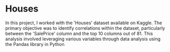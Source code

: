 # Houses
In this project, I worked with the 'Houses' dataset available on Kaggle. The primary objective was to identify correlations within the dataset, particularly between the 'SalePrice' column and the top 10 columns out of 81. This analysis involved leveraging various variables through data analysis using the Pandas library in Python
